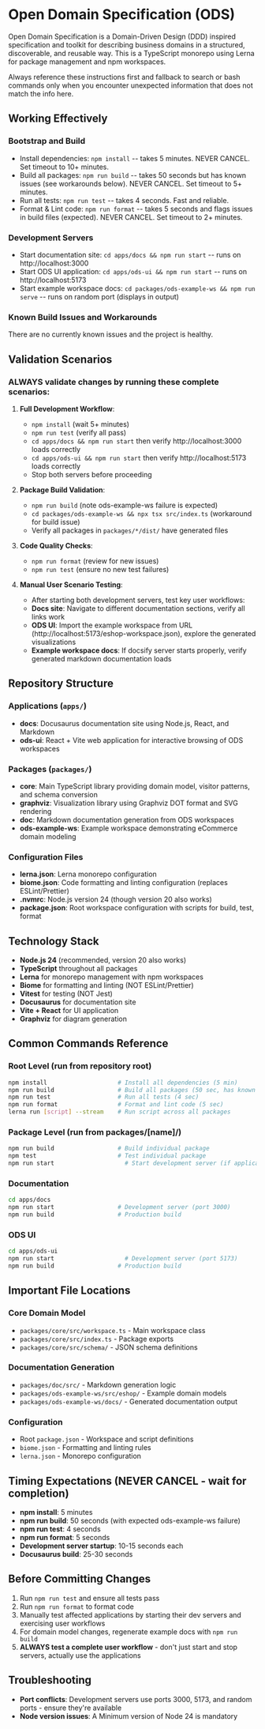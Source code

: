 # Open Domain Specification (ODS)

Open Domain Specification is a Domain-Driven Design (DDD) inspired specification and toolkit for describing business domains in a structured, discoverable, and reusable way. This is a TypeScript monorepo using Lerna for package management and npm workspaces.

Always reference these instructions first and fallback to search or bash commands only when you encounter unexpected information that does not match the info here.

## Working Effectively

### Bootstrap and Build
- Install dependencies: `npm install` -- takes 5 minutes. NEVER CANCEL. Set timeout to 10+ minutes.
- Build all packages: `npm run build` -- takes 50 seconds but has known issues (see workarounds below). NEVER CANCEL. Set timeout to 5+ minutes.
- Run all tests: `npm run test` -- takes 4 seconds. Fast and reliable.
- Format & Lint code: `npm run format` -- takes 5 seconds and flags issues in build files (expected). NEVER CANCEL. Set timeout to 2+ minutes.

### Development Servers
- Start documentation site: `cd apps/docs && npm run start` -- runs on http://localhost:3000
- Start ODS UI application: `cd apps/ods-ui && npm run start` -- runs on http://localhost:5173
- Start example workspace docs: `cd packages/ods-example-ws && npm run serve` -- runs on random port (displays in output)

### Known Build Issues and Workarounds
There are no currently known issues and the project is healthy.

## Validation Scenarios

### ALWAYS validate changes by running these complete scenarios:

1. **Full Development Workflow**:
   - `npm install` (wait 5+ minutes)
   - `npm run test` (verify all pass)
   - `cd apps/docs && npm run start` then verify http://localhost:3000 loads correctly
   - `cd apps/ods-ui && npm run start` then verify http://localhost:5173 loads correctly
   - Stop both servers before proceeding

2. **Package Build Validation**:
   - `npm run build` (note ods-example-ws failure is expected)
   - `cd packages/ods-example-ws && npx tsx src/index.ts` (workaround for build issue)
   - Verify all packages in `packages/*/dist/` have generated files

3. **Code Quality Checks**:
   - `npm run format` (review for new issues)
   - `npm run test` (ensure no new test failures)

4. **Manual User Scenario Testing**:
   - After starting both development servers, test key user workflows:
   - **Docs site**: Navigate to different documentation sections, verify all links work
   - **ODS UI**: Import the example workspace from URL (http://localhost:5173/eshop-workspace.json), explore the generated visualizations
   - **Example workspace docs**: If docsify server starts properly, verify generated markdown documentation loads

## Repository Structure

### Applications (`apps/`)
- **docs**: Docusaurus documentation site using Node.js, React, and Markdown
- **ods-ui**: React + Vite web application for interactive browsing of ODS workspaces

### Packages (`packages/`)
- **core**: Main TypeScript library providing domain model, visitor patterns, and schema conversion
- **graphviz**: Visualization library using Graphviz DOT format and SVG rendering  
- **doc**: Markdown documentation generation from ODS workspaces
- **ods-example-ws**: Example workspace demonstrating eCommerce domain modeling

### Configuration Files
- **lerna.json**: Lerna monorepo configuration
- **biome.json**: Code formatting and linting configuration (replaces ESLint/Prettier)
- **.nvmrc**: Node.js version 24 (though version 20 also works)
- **package.json**: Root workspace configuration with scripts for build, test, format

## Technology Stack
- **Node.js 24** (recommended, version 20 also works)
- **TypeScript** throughout all packages
- **Lerna** for monorepo management with npm workspaces
- **Biome** for formatting and linting (NOT ESLint/Prettier)
- **Vitest** for testing (NOT Jest)
- **Docusaurus** for documentation site
- **Vite + React** for UI application
- **Graphviz** for diagram generation

## Common Commands Reference

### Root Level (run from repository root)
```bash
npm install                    # Install all dependencies (5 min)
npm run build                  # Build all packages (50 sec, has known issues)
npm run test                   # Run all tests (4 sec)
npm run format                 # Format and lint code (5 sec)
lerna run [script] --stream    # Run script across all packages
```

### Package Level (run from packages/[name]/)
```bash
npm run build                  # Build individual package
npm test                       # Test individual package  
npm run start                    # Start development server (if applicable)
```

### Documentation
```bash
cd apps/docs
npm run start                  # Development server (port 3000)
npm run build                  # Production build
```

### ODS UI
```bash
cd apps/ods-ui  
npm run start                    # Development server (port 5173)
npm run build                  # Production build
```

## Important File Locations

### Core Domain Model
- `packages/core/src/workspace.ts` - Main workspace class
- `packages/core/src/index.ts` - Package exports
- `packages/core/src/schema/` - JSON schema definitions

### Documentation Generation
- `packages/doc/src/` - Markdown generation logic
- `packages/ods-example-ws/src/eshop/` - Example domain models
- `packages/ods-example-ws/docs/` - Generated documentation output

### Configuration
- Root `package.json` - Workspace and script definitions
- `biome.json` - Formatting and linting rules
- `lerna.json` - Monorepo configuration

## Timing Expectations (NEVER CANCEL - wait for completion)

- **npm install**: 5 minutes
- **npm run build**: 50 seconds (with expected ods-example-ws failure)
- **npm run test**: 4 seconds  
- **npm run format**: 5 seconds
- **Development server startup**: 10-15 seconds each
- **Docusaurus build**: 25-30 seconds

## Before Committing Changes

1. Run `npm run test` and ensure all tests pass
2. Run `npm run format` to format code
3. Manually test affected applications by starting their dev servers and exercising user workflows
4. For domain model changes, regenerate example docs with `npm run build`
5. **ALWAYS test a complete user workflow** - don't just start and stop servers, actually use the applications

## Troubleshooting

- **Port conflicts**: Development servers use ports 3000, 5173, and random ports - ensure they're available
- **Node version issues**: A Minimum version of Node 24 is mandatory